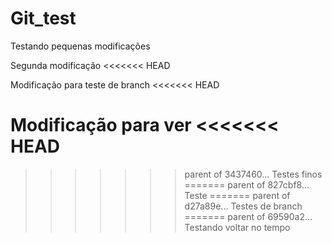 # Git_test

Testando pequenas modificações

Segunda modificação
<<<<<<< HEAD

Modificação para teste de branch
<<<<<<< HEAD

Modificação para ver
<<<<<<< HEAD
=======
>>>>>>> parent of 3437460... Testes finos
=======
>>>>>>> parent of 827cbf8... Teste
=======
>>>>>>> parent of d27a89e... Testes de branch
=======
>>>>>>> parent of 69590a2... Testando voltar no tempo
